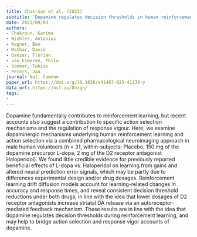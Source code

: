 ```yaml
---
title: Chakroun et al. (2023)
subtitle: 'Dopamine regulates decision thresholds in human reinforcement learning in males'
date: 2023/09/04
authors:
- Chakroun, Karima
- Wiehler, Antonius
- Wagner, Ben
- Mathar, David
- Ganzer, Florian
- van Eimeren, Thilo
- Sommer, Tobias
- Peters, Jan
journal: Nat. Commun.
paper_url: https://doi.org/10.1038/s41467-023-41130-y
data_url: https://osf.io/8vzgh/
tags:
- 
---
```


Dopamine fundamentally contributes to reinforcement learning, but recent accounts also suggest a contribution to specific action selection mechanisms and the regulation of response vigour. Here, we examine dopaminergic mechanisms underlying human reinforcement learning and action selection via a combined pharmacological neuroimaging approach in male human volunteers (n = 31, within-subjects; Placebo, 150 mg of the dopamine precursor L-dopa, 2 mg of the D2 receptor antagonist Haloperidol). We found little credible evidence for previously reported beneficial effects of L-dopa vs. Haloperidol on learning from gains and altered neural prediction error signals, which may be partly due to differences experimental design and/or drug dosages. Reinforcement learning drift diffusion models account for learning-related changes in accuracy and response times, and reveal consistent decision threshold reductions under both drugs, in line with the idea that lower dosages of D2 receptor antagonists increase striatal DA release via an autoreceptor-mediated feedback mechanism. These results are in line with the idea that dopamine regulates decision thresholds during reinforcement learning, and may help to bridge action selection and response vigor accounts of dopamine.
